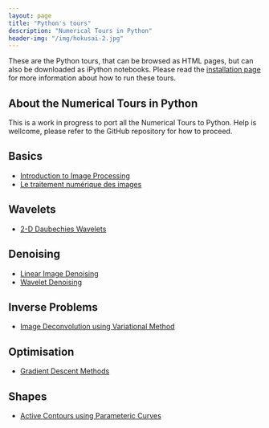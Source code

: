 ```yaml
---
layout: page
title: "Python's tours"
description: "Numerical Tours in Python"
header-img: "/img/hokusai-2.jpg"
---
```


These are the Python tours, that can be browsed as HTML pages, but can also be downloaded as iPython notebooks. Please read the [installation page](installation_python/) for more information about how to run these tours.


About the Numerical Tours in Python
--------------------

This is a work in progress to port all the Numerical Tours to Python. Help is wellcome, please refer to the GitHub repository for how to proceed.


Basics
--------------

* [Introduction to Image Processing](http://nbviewer.ipython.org/github/gpeyre/numerical-tours/blob/master/python/introduction_3_image.ipynb)
* [Le traitement numérique des images](http://nbviewer.ipython.org/github/gpeyre/numerical-tours/blob/master/python/introduction_6_elementary_fr.ipynb)


Wavelets
-------------

* [2-D Daubechies Wavelets](http://nbviewer.ipython.org/github/gpeyre/numerical-tours/blob/master/python/wavelet_4_daubechies2d.ipynb)


Denoising
--------------

* [Linear Image Denoising](http://nbviewer.ipython.org/github/gpeyre/numerical-tours/blob/master/python/denoisingsimp_2b_linear_image.ipynb)
* [Wavelet Denoising](http://nbviewer.ipython.org/github/gpeyre/numerical-tours/blob/master/python/denoisingwav_2_wavelet_2d.ipynb)


Inverse Problems
---------------

* [Image Deconvolution using Variational Method](http://nbviewer.ipython.org/github/gpeyre/numerical-tours/blob/master/python/inverse_2_deconvolution_variational.ipynb)


Optimisation
------------------

* [Gradient Descent Methods](http://nbviewer.ipython.org/github/gpeyre/numerical-tours/blob/master/python/optim_1_gradient_descent.ipynb)


Shapes
-------------------

* [Active Contours using Parameteric Curves](http://nbviewer.ipython.org/github/gpeyre/numerical-tours/blob/master/python/segmentation_2_snakes_param.ipynb)
